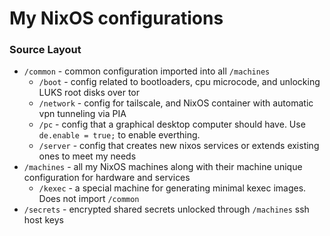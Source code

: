 # My NixOS configurations

### Source Layout
- `/common` - common configuration imported into all `/machines`
    - `/boot` - config related to bootloaders, cpu microcode, and unlocking LUKS root disks over tor
    - `/network` - config for tailscale, and NixOS container with automatic vpn tunneling via PIA
    - `/pc` - config that a graphical desktop computer should have. Use `de.enable = true;` to enable everthing.
    - `/server` - config that creates new nixos services or extends existing ones to meet my needs
- `/machines` - all my NixOS machines along with their machine unique configuration for hardware and services
    - `/kexec` - a special machine for generating minimal kexec images. Does not import `/common`
- `/secrets` - encrypted shared secrets unlocked through `/machines` ssh host keys
